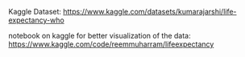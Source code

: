 Kaggle Dataset:
https://www.kaggle.com/datasets/kumarajarshi/life-expectancy-who

notebook on kaggle for better visualization of the data:
https://www.kaggle.com/code/reemmuharram/lifeexpectancy

